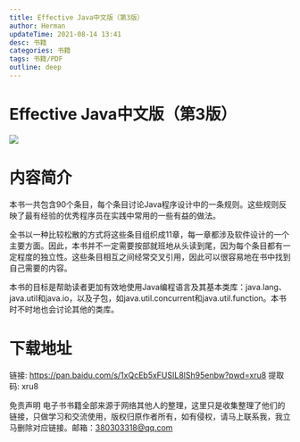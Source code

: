 ```yaml
---
title: Effective Java中文版（第3版）
author: Herman
updateTime: 2021-08-14 13:41
desc: 书籍
categories: 书籍
tags: 书籍/PDF
outline: deep
---
```



# Effective Java中文版（第3版）
![](https://cdn.jsdelivr.net/gh/silently9527/images/008i3skNgy1guanfbh1tcj607i09qjrd02.jpg)

# 内容简介 
本书一共包含90个条目，每个条目讨论Java程序设计中的一条规则。这些规则反映了最有经验的优秀程序员在实践中常用的一些有益的做法。

全书以一种比较松散的方式将这些条目组织成11章，每一章都涉及软件设计的一个主要方面。因此，本书并不一定需要按部就班地从头读到尾，因为每个条目都有一定程度的独立性。这些条目相互之间经常交叉引用，因此可以很容易地在书中找到自己需要的内容。

本书的目标是帮助读者更加有效地使用Java编程语言及其基本类库：java.lang、java.util和java.io，以及子包，如java.util.concurrent和java.util.function。本书时不时地也会讨论其他的类库。


# 下载地址
链接: https://pan.baidu.com/s/1xQcEb5xFUSIL8lSh95enbw?pwd=xru8 提取码: xru8

免责声明
电子书书籍全部来源于网络其他人的整理，这里只是收集整理了他们的链接，只做学习和交流使用，版权归原作者所有，如有侵权，请马上联系我，我立马删除对应链接。邮箱：380303318@qq.com

